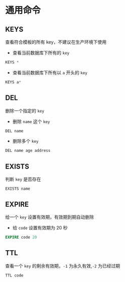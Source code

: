 # 通用命令

## KEYS

查看符合模板的所有 key，不建议在生产环境下使用

- 查看当前数据库下所有的 `key`

```sql
KEYS *
```

- 查看当前数据库下所有以 `a` 开头的 `key`

```sql
KEYS a*
```

## DEL

删除一个指定的 `key`

- 删除 `name` 这个 `key`

```sql
DEL name
```

- 删除多个 `key`

```sql
DEL name age address
```

## EXISTS

判断 `key` 是否存在

```
EXISTS name
```

## EXPIRE

给一个 `key` 设置有效期，有效期到期自动删除

- 给 `code` 设置有效期为 20 秒

```sql
EXPIRE code 20
```

## TTL

查看一个 `key` 的剩余有效期，`-1` 为永久有效,`-2` 为已经过期

```sql
TTL code
```
